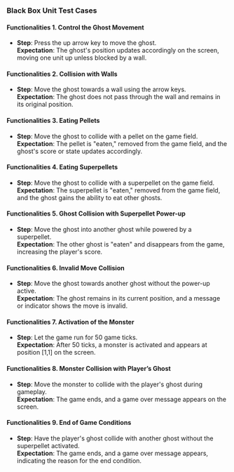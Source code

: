 ### Black Box Unit Test Cases  

#### Functionalities 1. Control the Ghost Movement  
- **Step**: Press the up arrow key to move the ghost.  
  **Expectation**: The ghost's position updates accordingly on the screen, moving one unit up unless blocked by a wall.  

#### Functionalities 2. Collision with Walls  
- **Step**: Move the ghost towards a wall using the arrow keys.  
  **Expectation**: The ghost does not pass through the wall and remains in its original position.  

#### Functionalities 3. Eating Pellets  
- **Step**: Move the ghost to collide with a pellet on the game field.  
  **Expectation**: The pellet is "eaten," removed from the game field, and the ghost's score or state updates accordingly.  

#### Functionalities 4. Eating Superpellets  
- **Step**: Move the ghost to collide with a superpellet on the game field.  
  **Expectation**: The superpellet is "eaten," removed from the game field, and the ghost gains the ability to eat other ghosts.  

#### Functionalities 5. Ghost Collision with Superpellet Power-up  
- **Step**: Move the ghost into another ghost while powered by a superpellet.  
  **Expectation**: The other ghost is "eaten" and disappears from the game, increasing the player's score.  

#### Functionalities 6. Invalid Move Collision  
- **Step**: Move the ghost towards another ghost without the power-up active.  
  **Expectation**: The ghost remains in its current position, and a message or indicator shows the move is invalid.  

#### Functionalities 7. Activation of the Monster  
- **Step**: Let the game run for 50 game ticks.  
  **Expectation**: After 50 ticks, a monster is activated and appears at position [1,1] on the screen.  

#### Functionalities 8. Monster Collision with Player’s Ghost  
- **Step**: Move the monster to collide with the player's ghost during gameplay.  
  **Expectation**: The game ends, and a game over message appears on the screen.  

#### Functionalities 9. End of Game Conditions  
- **Step**: Have the player's ghost collide with another ghost without the superpellet activated.  
  **Expectation**: The game ends, and a game over message appears, indicating the reason for the end condition.  